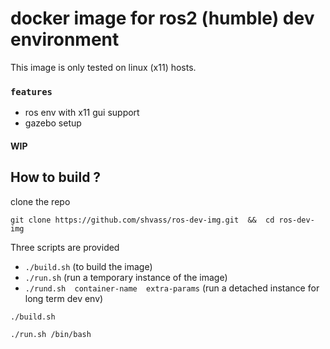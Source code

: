 # docker image for ros2 (humble) dev environment

This image is only tested on linux (x11) hosts.

### `features`
- ros env with x11 gui support
- gazebo setup

#### WIP
<!-- to update later  -->

## How to build ?

clone the repo
```
git clone https://github.com/shvass/ros-dev-img.git  &&  cd ros-dev-img
```

Three scripts are provided
- `./build.sh`  (to build the image)
- `./run.sh`      (run a temporary instance of the image)
- `./rund.sh  container-name  extra-params`   (run a detached instance for long term dev env)


```
./build.sh
```
```
./run.sh /bin/bash
```
